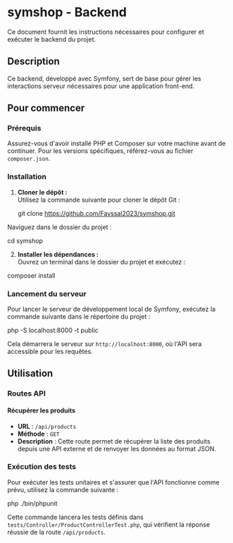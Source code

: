 # symshop - Backend

Ce document fournit les instructions nécessaires pour configurer et exécuter le backend du projet.

## Description

Ce backend, développé avec Symfony, sert de base pour gérer les interactions serveur nécessaires pour une application front-end.

## Pour commencer

### Prérequis

Assurez-vous d'avoir installé PHP et Composer sur votre machine avant de continuer. Pour les versions spécifiques, référez-vous au fichier `composer.json`.

### Installation

1. **Cloner le dépôt :**  
   Utilisez la commande suivante pour cloner le dépôt Git :

   git clone https://github.com/Fayssal2023/symshop.git

Naviguez dans le dossier du projet :

cd symshop

2. **Installer les dépendances :**  
Ouvrez un terminal dans le dossier du projet et exécutez :

composer install

### Lancement du serveur

Pour lancer le serveur de développement local de Symfony, exécutez la commande suivante dans le répertoire du projet :

php -S localhost:8000 -t public

Cela démarrera le serveur sur `http://localhost:8000`, où l'API sera accessible pour les requêtes.

## Utilisation

### Routes API

#### Récupérer les produits
- **URL** : `/api/products`
- **Méthode** : `GET`
- **Description** : Cette route permet de récupérer la liste des produits depuis une API externe et de renvoyer les données au format JSON.

### Exécution des tests

Pour exécuter les tests unitaires et s'assurer que l'API fonctionne comme prévu, utilisez la commande suivante :

php ./bin/phpunit

Cette commande lancera les tests définis dans `tests/Controller/ProductControllerTest.php`, qui vérifient la réponse réussie de la route `/api/products`.